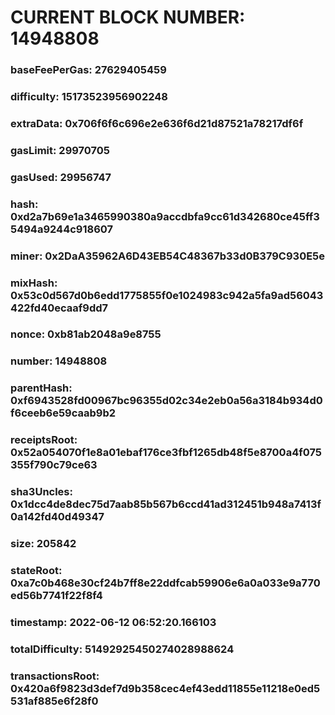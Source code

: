 # CURRENT BLOCK NUMBER: 14948808

### baseFeePerGas: 27629405459
### difficulty: 15173523956902248
### extraData: 0x706f6f6c696e2e636f6d21d87521a78217df6f
### gasLimit: 29970705
### gasUsed: 29956747
### hash: 0xd2a7b69e1a3465990380a9accdbfa9cc61d342680ce45ff35494a9244c918607
### miner: 0x2DaA35962A6D43EB54C48367b33d0B379C930E5e
### mixHash: 0x53c0d567d0b6edd1775855f0e1024983c942a5fa9ad56043422fd40ecaaf9dd7
### nonce: 0xb81ab2048a9e8755
### number: 14948808
### parentHash: 0xf6943528fd00967bc96355d02c34e2eb0a56a3184b934d0f6ceeb6e59caab9b2
### receiptsRoot: 0x52a054070f1e8a01ebaf176ce3fbf1265db48f5e8700a4f075355f790c79ce63
### sha3Uncles: 0x1dcc4de8dec75d7aab85b567b6ccd41ad312451b948a7413f0a142fd40d49347
### size: 205842
### stateRoot: 0xa7c0b468e30cf24b7ff8e22ddfcab59906e6a0a033e9a770ed56b7741f22f8f4
### timestamp: 2022-06-12 06:52:20.166103
### totalDifficulty: 51492925450274028988624
### transactionsRoot: 0x420a6f9823d3def7d9b358cec4ef43edd11855e11218e0ed5531af885e6f28f0
